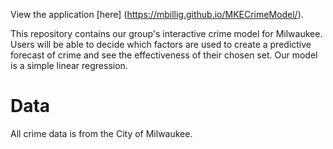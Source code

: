 View the application [here] (https://mbillig.github.io/MKECrimeModel/).

This repository contains our group's interactive crime model for Milwaukee. Users will be able to decide which factors are used to create a predictive forecast of crime and see the effectiveness of their chosen set. Our model is a simple linear regression.

# Data

All crime data is from the City of Milwaukee. 

